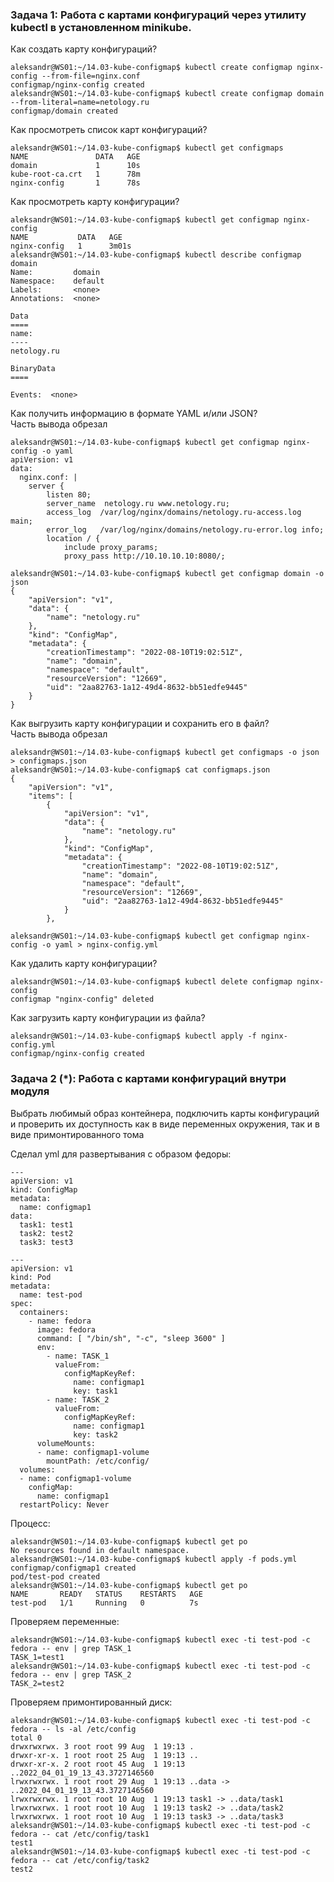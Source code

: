 ### Задача 1: Работа с картами конфигураций через утилиту kubectl в установленном minikube. 

Как создать карту конфигураций?  
```
aleksandr@WS01:~/14.03-kube-configmap$ kubectl create configmap nginx-config --from-file=nginx.conf
configmap/nginx-config created
aleksandr@WS01:~/14.03-kube-configmap$ kubectl create configmap domain --from-literal=name=netology.ru
configmap/domain created
```

Как просмотреть список карт конфигураций?  
```
aleksandr@WS01:~/14.03-kube-configmap$ kubectl get configmaps
NAME               DATA   AGE
domain             1      10s
kube-root-ca.crt   1      78m
nginx-config       1      78s
```

Как просмотреть карту конфигурации?  
```
aleksandr@WS01:~/14.03-kube-configmap$ kubectl get configmap nginx-config
NAME           DATA   AGE
nginx-config   1      3m01s
aleksandr@WS01:~/14.03-kube-configmap$ kubectl describe configmap domain       
Name:         domain
Namespace:    default
Labels:       <none>
Annotations:  <none>

Data
====
name:
----
netology.ru

BinaryData
====

Events:  <none>
```

Как получить информацию в формате YAML и/или JSON?  
Часть вывода обрезал  
```
aleksandr@WS01:~/14.03-kube-configmap$ kubectl get configmap nginx-config -o yaml
apiVersion: v1
data:
  nginx.conf: |
    server {
        listen 80;
        server_name  netology.ru www.netology.ru;
        access_log  /var/log/nginx/domains/netology.ru-access.log  main;
        error_log   /var/log/nginx/domains/netology.ru-error.log info;
        location / {
            include proxy_params;
            proxy_pass http://10.10.10.10:8080/;

aleksandr@WS01:~/14.03-kube-configmap$ kubectl get configmap domain -o json
{
    "apiVersion": "v1",
    "data": {
        "name": "netology.ru"
    },
    "kind": "ConfigMap",
    "metadata": {
        "creationTimestamp": "2022-08-10T19:02:51Z",
        "name": "domain",
        "namespace": "default",
        "resourceVersion": "12669",
        "uid": "2aa82763-1a12-49d4-8632-bb51edfe9445"
    }
}
```

Как выгрузить карту конфигурации и сохранить его в файл?  
Часть вывода обрезал  
```
aleksandr@WS01:~/14.03-kube-configmap$ kubectl get configmaps -o json > configmaps.json
aleksandr@WS01:~/14.03-kube-configmap$ cat configmaps.json 
{
    "apiVersion": "v1",
    "items": [
        {
            "apiVersion": "v1",
            "data": {
                "name": "netology.ru"
            },
            "kind": "ConfigMap",
            "metadata": {
                "creationTimestamp": "2022-08-10T19:02:51Z",
                "name": "domain",
                "namespace": "default",
                "resourceVersion": "12669",
                "uid": "2aa82763-1a12-49d4-8632-bb51edfe9445"
            }
        },

aleksandr@WS01:~/14.03-kube-configmap$ kubectl get configmap nginx-config -o yaml > nginx-config.yml
```

Как удалить карту конфигурации?  
```
aleksandr@WS01:~/14.03-kube-configmap$ kubectl delete configmap nginx-config
configmap "nginx-config" deleted
```

Как загрузить карту конфигурации из файла?  
```
aleksandr@WS01:~/14.03-kube-configmap$ kubectl apply -f nginx-config.yml
configmap/nginx-config created
```

### Задача 2 (*): Работа с картами конфигураций внутри модуля  

Выбрать любимый образ контейнера, подключить карты конфигураций и проверить их  доступность как в виде переменных окружения, так и в виде примонтированного тома  

Сделал yml для развертывания с образом федоры:  
```
---
apiVersion: v1
kind: ConfigMap
metadata:
  name: configmap1
data:
  task1: test1
  task2: test2
  task3: test3

---
apiVersion: v1
kind: Pod
metadata:
  name: test-pod
spec:
  containers:
    - name: fedora
      image: fedora
      command: [ "/bin/sh", "-c", "sleep 3600" ]
      env:
        - name: TASK_1
          valueFrom:
            configMapKeyRef:
              name: configmap1
              key: task1
        - name: TASK_2
          valueFrom:
            configMapKeyRef:
              name: configmap1
              key: task2
      volumeMounts:
      - name: configmap1-volume
        mountPath: /etc/config/
  volumes:
  - name: configmap1-volume
    configMap:
      name: configmap1
  restartPolicy: Never
```

Процесс:  
```
aleksandr@WS01:~/14.03-kube-configmap$ kubectl get po
No resources found in default namespace.
aleksandr@WS01:~/14.03-kube-configmap$ kubectl apply -f pods.yml
configmap/configmap1 created
pod/test-pod created
aleksandr@WS01:~/14.03-kube-configmap$ kubectl get po
NAME       READY   STATUS    RESTARTS   AGE
test-pod   1/1     Running   0          7s
```

Проверяем переменные:  
```
aleksandr@WS01:~/14.03-kube-configmap$ kubectl exec -ti test-pod -c fedora -- env | grep TASK_1
TASK_1=test1
aleksandr@WS01:~/14.03-kube-configmap$ kubectl exec -ti test-pod -c fedora -- env | grep TASK_2
TASK_2=test2
```

Проверяем примонтированный диск:  
```
aleksandr@WS01:~/14.03-kube-configmap$ kubectl exec -ti test-pod -c fedora -- ls -al /etc/config
total 0
drwxrwxrwx. 3 root root 99 Aug  1 19:13 .
drwxr-xr-x. 1 root root 25 Aug  1 19:13 ..
drwxr-xr-x. 2 root root 45 Aug  1 19:13 ..2022_04_01_19_13_43.3727146560
lrwxrwxrwx. 1 root root 29 Aug  1 19:13 ..data -> ..2022_04_01_19_13_43.3727146560
lrwxrwxrwx. 1 root root 10 Aug  1 19:13 task1 -> ..data/task1
lrwxrwxrwx. 1 root root 10 Aug  1 19:13 task2 -> ..data/task2
lrwxrwxrwx. 1 root root 10 Aug  1 19:13 task3 -> ..data/task3
aleksandr@WS01:~/14.03-kube-configmap$ kubectl exec -ti test-pod -c fedora -- cat /etc/config/task1
test1
aleksandr@WS01:~/14.03-kube-configmap$ kubectl exec -ti test-pod -c fedora -- cat /etc/config/task2
test2
```
